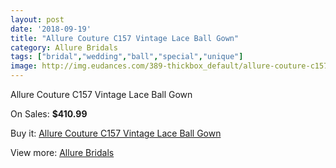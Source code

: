 ```yaml
---
layout: post
date: '2018-09-19'
title: "Allure Couture C157 Vintage Lace Ball Gown"
category: Allure Bridals
tags: ["bridal","wedding","ball","special","unique"]
image: http://img.eudances.com/389-thickbox_default/allure-couture-c157-vintage-lace-ball-gown.jpg
---
```

Allure Couture C157 Vintage Lace Ball Gown

On Sales: **$410.99**
<a href="https://www.eudances.com/en/allure-bridals/120-allure-couture-c157-vintage-lace-ball-gown.html"><amp-img layout="responsive" width="600" height="600" src="//img.eudances.com/389-thickbox_default/allure-couture-c157-vintage-lace-ball-gown.jpg" alt="Allure Couture C157 Vintage Lace Ball Gown 0" /></a>
<a href="https://www.eudances.com/en/allure-bridals/120-allure-couture-c157-vintage-lace-ball-gown.html"><amp-img layout="responsive" width="600" height="600" src="//img.eudances.com/391-thickbox_default/allure-couture-c157-vintage-lace-ball-gown.jpg" alt="Allure Couture C157 Vintage Lace Ball Gown 1" /></a>
<a href="https://www.eudances.com/en/allure-bridals/120-allure-couture-c157-vintage-lace-ball-gown.html"><amp-img layout="responsive" width="600" height="600" src="//img.eudances.com/390-thickbox_default/allure-couture-c157-vintage-lace-ball-gown.jpg" alt="Allure Couture C157 Vintage Lace Ball Gown 2" /></a>

Buy it: [Allure Couture C157 Vintage Lace Ball Gown](https://www.eudances.com/en/allure-bridals/120-allure-couture-c157-vintage-lace-ball-gown.html "Allure Couture C157 Vintage Lace Ball Gown")

View more: [Allure Bridals](https://www.eudances.com/en/2-allure-bridals "Allure Bridals")